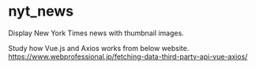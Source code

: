 # nyt_news
Display New York Times news with thumbnail images.

Study how Vue.js and Axios works from below website.
https://www.webprofessional.jp/fetching-data-third-party-api-vue-axios/
